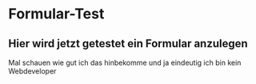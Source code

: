 # Formular-Test
## Hier wird jetzt getestet ein Formular anzulegen
Mal schauen wie gut ich das hinbekomme und ja eindeutig ich bin kein Webdeveloper
